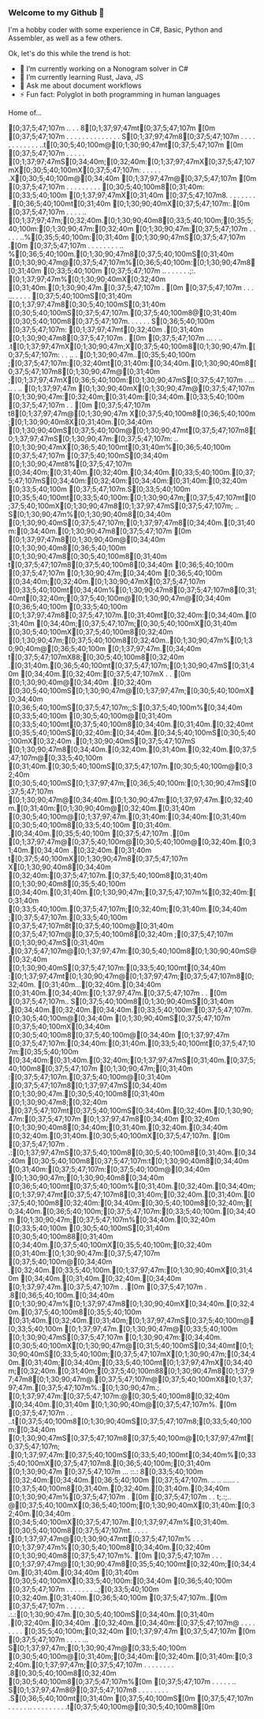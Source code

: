 ### Welcome to my Github 👋

I'm a hobby coder with some experience in C#, Basic, Python and Assembler, as well as a few others.

Ok, let's do this while the trend is hot:

- 🔭 I’m currently working on a Nonogram solver in C#
- 🌱 I’m currently learning Rust, Java, JS
- 💬 Ask me about document workflows
- ⚡ Fun fact: Polyglot in both programming in human languages

Home of...

[0;37;5;47;107m                                      ..  .                                . 8[0;1;37;97;47mt[0;37;5;47;107m [0m
[0;37;5;47;107m  .  . .  .  . .  .  . .  .  . .  . . S[0;1;37;97;47m8[0;37;5;47;107m  . .  .  . .  .  . .  .  . .  .  ..t[0;30;5;40;100m@[0;1;30;90;47mt[0;37;5;47;107m [0m
[0;37;5;47;107m   .       .       .       .       . [0;1;37;97;47mS[0;34;40m;[0;32;40m:[0;1;37;97;47mX[0;37;5;47;107mX[0;30;5;40;100mX[0;37;5;47;107m: .   .      .       .       . .X[0;30;5;40;100m@[0;34;40m [0;1;37;97;47m@[0;37;5;47;107m [0m
[0;37;5;47;107m     .  .    .  .    .  .    .  . .  [0;30;5;40;100m8[0;31;40m: [0;33;5;40;100m [0;1;37;97;47mX[0;31;40m [0;37;5;47;107m8.  .    . .    . .    .  .   . [0;36;5;40;100mt[0;31;40m [0;1;30;90;40mX[0;37;5;47;107m:.[0m
[0;37;5;47;107m .       .       .       .       .. [0;1;37;97;47m;[0;32;40m.[0;1;30;90;40m8[0;33;5;40;100m;[0;35;5;40;100m:[0;1;30;90;47m:[0;32;40m [0;1;30;90;47m:[0;37;5;47;107m .    .      .     .    .  ..%[0;35;5;40;100m:[0;31;40m  [0;1;30;90;47mS[0;37;5;47;107m .[0m
[0;37;5;47;107m   .  .    .  . .  .  .    .  .. %[0;36;5;40;100m.[0;1;30;90;47m8[0;37;5;40;100mS[0;31;40m [0;1;30;90;47m@[0;37;5;47;107m%[0;36;5;40;100m:[0;1;30;90;47m8[0;31;40m [0;33;5;40;100m [0;37;5;47;107m .. .    .  .   .    . .;:. [0;1;37;97;47m%[0;1;30;90;40mX[0;32;40m [0;31;40m.[0;1;30;90;47m.[0;37;5;47;107m . [0m
[0;37;5;47;107m  .    .  . ...     .   .   .  . [0;37;5;40;100mS[0;31;40m [0;1;37;97;47m8[0;30;5;40;100mS[0;31;40m [0;30;5;40;100mS[0;37;5;47;107m.[0;37;5;40;100m8@[0;31;40m [0;30;5;40;100m8[0;37;5;47;107m. .   .       .   .  . S[0;36;5;40;100m [0;37;5;47;107m: [0;1;37;97;47mt[0;32;40m .[0;31;40m [0;1;30;90;47m8[0;37;5;47;107m .  [0m
[0;37;5;47;107m  ... . .. .t[0;1;37;97;47mX[0;1;30;90;47m;X[0;37;5;40;100m8[0;1;30;90;47m.[0;37;5;47;107m: .  . ..  . [0;1;30;90;47m..[0;35;5;40;100m ;[0;37;5;47;107m:[0;32;40mt[0;31;40m:[0;34;40m.[0;1;30;90;40m8[0;37;5;47;107m8[0;1;30;90;47m@[0;31;40m ;[0;1;37;97;47mX[0;36;5;40;100m:[0;1;30;90;47mS[0;37;5;47;107m . ... .. .     .. [0;1;37;97;47m [0;1;30;90;40mX[0;1;30;90;47m@[0;37;5;47;107m [0;1;30;90;47m:[0;32;40m;[0;31;40m:[0;34;40m.[0;33;5;40;100m [0;37;5;47;107m . . [0m
[0;37;5;47;107m t8[0;1;37;97;47m@[0;1;30;90;47m X[0;37;5;40;100m8[0;36;5;40;100m  ;[0;1;30;90;40m8X[0;31;40m.[0;34;40m [0;1;30;90;40mS[0;37;5;40;100m@[0;1;30;90;47mt[0;37;5;47;107m8[0;1;37;97;47mS[0;1;30;90;47m:[0;37;5;47;107m: .. [0;1;30;90;47mX[0;36;5;40;100mt[0;31;40m%[0;36;5;40;100m [0;37;5;47;107m [0;37;5;40;100mS[0;34;40m [0;1;30;90;47mt8%[0;37;5;47;107m [0;34;40m;[0;31;40m.[0;32;40m.[0;34;40m.[0;33;5;40;100m.[0;37;5;47;107mS[0;34;40m:[0;32;40m:[0;34;40m:[0;31;40m:[0;32;40m [0;33;5;40;100m [0;37;5;47;107m.S[0;33;5;40;100m [0;35;5;40;100mt[0;33;5;40;100m:[0;1;30;90;47m;[0;37;5;47;107mt[0;37;5;40;100mX[0;1;30;90;47m8[0;1;37;97;47mS[0;37;5;47;107m; .. S[0;1;30;90;47m%[0;1;30;90;40m8[0;34;40m [0;1;30;90;40mS[0;37;5;47;107m;[0;1;37;97;47m8[0;34;40m.[0;31;40m:[0;34;40m.[0;1;30;90;47m8[0;37;5;47;107m      [0m
[0;1;37;97;47m8[0;1;30;90;40m@[0;34;40m  [0;1;30;90;40m8[0;36;5;40;100m [0;1;30;90;47m8[0;30;5;40;100m8[0;31;40m t[0;37;5;47;107m8[0;37;5;40;100m8[0;34;40m [0;36;5;40;100m [0;37;5;47;107m [0;1;30;90;47m;[0;34;40m [0;36;5;40;100m [0;34;40m;[0;32;40m.[0;1;30;90;47mX[0;37;5;47;107m [0;33;5;40;100mt[0;34;40m%[0;1;30;90;47m8[0;37;5;47;107m8[0;31;40mt[0;32;40m;[0;37;5;40;100m@[0;1;30;90;47m@[0;34;40m  [0;36;5;40;100m [0;33;5;40;100m [0;1;37;97;47m8[0;37;5;47;107m.[0;31;40mt[0;32;40m:[0;34;40m.[0;31;40m [0;34;40m;[0;37;5;47;107m;[0;30;5;40;100mX[0;31;40m [0;30;5;40;100mX[0;37;5;40;100m8[0;32;40m  [0;1;30;90;47m;[0;37;5;40;100m8[0;32;40m..[0;1;30;90;47m%[0;1;30;90;40m@[0;36;5;40;100m [0;1;37;97;47m.[0;34;40m  t[0;37;5;47;107mX88;[0;30;5;40;100m8[0;32;40m .[0;31;40m.[0;36;5;40;100mt[0;37;5;47;107m;[0;1;30;90;47mS[0;31;40m [0;34;40m.[0;32;40m:[0;37;5;47;107mX . .  [0m
[0;1;30;90;40m@[0;34;40m .[0;32;40m [0;30;5;40;100mS[0;1;30;90;47m@[0;1;37;97;47m;[0;30;5;40;100mX[0;34;40m [0;36;5;40;100mS[0;37;5;47;107m;;S:[0;37;5;40;100m%[0;34;40m  [0;33;5;40;100m [0;30;5;40;100m@[0;31;40m [0;33;5;40;100mt[0;37;5;40;100m8[0;34;40m.[0;31;40m.[0;32;40mt[0;35;5;40;100mS[0;32;40m:[0;34;40m.[0;34;5;40;100mS[0;30;5;40;100mX[0;32;40m  .[0;1;30;90;40mS[0;37;5;47;107mS [0;1;30;90;47m8[0;34;40m.[0;32;40m.[0;31;40m.[0;32;40m.[0;37;5;47;107m@[0;33;5;40;100m [0;31;40m.[0;30;5;40;100mS[0;37;5;47;107m.[0;30;5;40;100m@[0;32;40m [0;30;5;40;100mS[0;1;37;97;47m;[0;36;5;40;100m:[0;1;30;90;47mS[0;37;5;47;107m [0;1;30;90;47m@[0;34;40m.[0;1;30;90;47m:[0;1;37;97;47m.[0;32;40m.[0;31;40m:[0;1;30;90;40m@[0;32;40m.[0;31;40m [0;30;5;40;100m@[0;1;37;97;47m.[0;31;40m:[0;34;40m:[0;31;40m [0;30;5;40;100m8[0;33;5;40;100m [0;31;40m. .[0;34;40m.[0;35;5;40;100m [0;37;5;47;107m     .[0m
[0;1;37;97;47m@[0;37;5;40;100m@[0;30;5;40;100m@[0;32;40m.[0;31;40m.[0;34;40m .[0;32;40m.[0;31;40m t[0;37;5;40;100mX[0;1;30;90;47m8[0;37;5;47;107m X[0;1;30;90;40m8[0;34;40m [0;32;40m:[0;37;5;47;107m.[0;37;5;40;100m8[0;31;40m [0;1;30;90;40m8[0;35;5;40;100m [0;34;40m.[0;31;40m.[0;1;30;90;47m;[0;37;5;47;107m%[0;32;40m:[0;31;40m [0;33;5;40;100m.[0;37;5;47;107m;[0;32;40m;[0;31;40m.[0;34;40m ;[0;37;5;47;107m.[0;33;5;40;100m [0;37;5;47;107m8t[0;37;5;40;100m@[0;31;40m  [0;37;5;47;107m@[0;37;5;40;100m8[0;32;40m ;[0;37;5;47;107m [0;1;30;90;47mS[0;31;40m .[0;37;5;47;107m@[0;1;37;97;47m:[0;30;5;40;100m8[0;1;30;90;40mS@[0;32;40m [0;1;30;90;40mS[0;37;5;47;107m:[0;33;5;40;100mt[0;34;40m :[0;1;37;97;47mt[0;1;30;90;47m@[0;1;37;97;47m;[0;37;5;47;107m8[0;32;40m. [0;31;40m...[0;32;40m.[0;34;40m  [0;31;40m.[0;34;40m:[0;1;37;97;47m.[0;37;5;47;107m . . [0m
[0;37;5;47;107m.. S[0;37;5;40;100m8[0;1;30;90;40mS[0;31;40m .[0;34;40m.[0;32;40m.[0;34;40m.[0;33;5;40;100m:[0;37;5;47;107m. [0;30;5;40;100m@[0;34;40m [0;1;30;90;40mS[0;37;5;47;107m [0;37;5;40;100mX[0;34;40m [0;30;5;40;100m8[0;37;5;40;100m@[0;34;40m  [0;1;37;97;47m [0;37;5;47;107m:[0;34;40m:[0;31;40m.[0;33;5;40;100mt[0;37;5;47;107m:[0;35;5;40;100m [0;34;40m:[0;31;40m.[0;32;40m;[0;1;37;97;47mS[0;31;40m.[0;37;5;40;100m8[0;37;5;47;107m [0;1;30;90;47m;[0;31;40m :[0;37;5;47;107m.[0;37;5;40;100m@[0;31;40m .[0;37;5;47;107m8[0;1;37;97;47mS[0;34;40m  [0;1;30;90;47m.[0;30;5;40;100m8[0;31;40m [0;1;30;90;47m8;[0;32;40m .[0;37;5;47;107mt[0;37;5;40;100mS[0;34;40m.[0;32;40m.[0;1;30;90;47m:[0;37;5;47;107m  [0;1;37;97;47m8[0;34;40m [0;32;40m  [0;1;30;90;40m8[0;34;40m;[0;31;40m.[0;32;40m.[0;34;40m [0;32;40m.[0;31;40m.[0;30;5;40;100mX[0;37;5;47;107m.    [0m
[0;37;5;47;107m  . .:[0;1;37;97;47mS[0;37;5;40;100m8[0;30;5;40;100m8[0;31;40m.[0;34;40m [0;30;5;40;100m8[0;37;5;47;107m:t[0;1;30;90;40m8[0;34;40m [0;31;40m:[0;37;5;47;107m:[0;37;5;40;100m@[0;34;40m :[0;1;30;90;47m;[0;1;30;90;40m8[0;34;40m [0;36;5;40;100mt[0;37;5;40;100m%[0;31;40m.[0;32;40m.[0;34;40m;[0;1;37;97;47mt[0;37;5;47;107m8[0;31;40m;[0;32;40m.[0;31;40m.[0;37;5;40;100m8[0;32;40m:[0;34;40m:[0;30;5;40;100m8[0;32;40m;[0;34;40m.[0;36;5;40;100m;[0;37;5;47;107m:[0;33;5;40;100m.[0;34;40m  [0;1;30;90;47m;[0;37;5;47;107m%[0;34;40m.[0;32;40m [0;33;5;40;100m [0;30;5;40;100mS[0;31;40m [0;30;5;40;100m88[0;31;40m [0;34;40m.[0;37;5;40;100mX[0;35;5;40;100m;[0;32;40m  [0;31;40m:[0;1;30;90;47m:[0;37;5;47;107m [0;37;5;40;100m@[0;34;40m .[0;32;40m.[0;33;5;40;100m.[0;1;37;97;47m:[0;1;30;90;40mX[0;31;40m [0;34;40m.[0;31;40m.[0;32;40m.[0;34;40m [0;1;37;97;47m.[0;37;5;47;107m . .[0m
[0;37;5;47;107m      . .8[0;36;5;40;100m.[0;34;40m [0;1;30;90;47m%[0;1;37;97;47m8[0;1;30;90;40mX[0;34;40m.[0;32;40m.[0;37;5;40;100m8[0;35;5;40;100m [0;31;40m.[0;32;40m.[0;31;40m;[0;1;37;97;47mS[0;37;5;40;100m@[0;33;5;40;100m [0;1;37;97;47m.[0;1;30;90;47m@[0;33;5;40;100m  [0;1;30;90;47mS[0;37;5;47;107m [0;1;30;90;47m:[0;34;40m. [0;30;5;40;100mX[0;1;30;90;47m@[0;31;5;40;100mS[0;34;40mt[0;1;30;90;40mS[0;33;5;40;100m;[0;37;5;47;107mX[0;1;30;90;47m;[0;34;40m.[0;31;40m;[0;34;40m;[0;33;5;40;100mt[0;1;37;97;47mX[0;34;40m;[0;32;40m.[0;31;40m;[0;37;5;40;100m88[0;1;30;90;47m8[0;1;37;97;47m8[0;1;30;90;47m@.[0;37;5;47;107m@[0;37;5;40;100mX8[0;1;37;97;47m.[0;37;5;47;107m%.:[0;1;30;90;47m.;. [0;1;37;97;47m:[0;37;5;47;107m:@[0;30;5;40;100m8[0;32;40m .[0;34;40m.[0;31;40m [0;1;30;90;40m@[0;37;5;47;107m%.  [0m
[0;37;5;47;107m . .    ..t[0;37;5;40;100m8[0;1;30;90;40mS[0;37;5;47;107m8;[0;33;5;40;100m:[0;34;40m [0;1;30;90;47mS[0;37;5;47;107m8[0;37;5;40;100m@[0;1;37;97;47mt[0;37;5;47;107m;  .[0;1;37;97;47m:[0;37;5;40;100mS[0;33;5;40;100mt[0;34;40m%[0;33;5;40;100mX[0;37;5;47;107m8.[0;36;5;40;100m;[0;31;40m  [0;1;30;90;47m [0;37;5;47;107m ...  ::.: 8[0;33;5;40;100m [0;32;40m:[0;34;40m.[0;36;5;40;100m [0;37;5;47;107m.  ..  .. ...... . [0;37;5;40;100m8[0;31;40m.[0;32;40m.[0;31;40m.[0;34;40m [0;1;30;90;47m%[0;37;5;47;107m . [0m
[0;37;5;47;107m     .    . t;.:;.. @[0;37;5;40;100mX[0;36;5;40;100m;[0;1;30;90;40mX[0;31;40m:[0;32;40m.[0;34;40m  . [0;34;5;40;100mX[0;37;5;47;107m.[0;1;37;97;47m%[0;31;40m. [0;30;5;40;100m8[0;37;5;47;107mt. . .  .  . t[0;1;37;97;47m@[0;1;30;90;47mtt[0;37;5;47;107m% .            . . [0;1;37;97;47m%[0;30;5;40;100m8[0;34;40m.[0;32;40m [0;1;30;90;40m8[0;37;5;47;107m%. [0m
[0;37;5;47;107m  .    .        .    [0;1;37;97;47m@[0;1;30;90;47m8[0;35;5;40;100mt[0;32;40m;[0;34;40m.[0;31;40m.[0;34;40m  [0;31;40m  [0;30;5;40;100mX[0;33;5;40;100m:[0;34;40m   [0;36;5;40;100m [0;37;5;47;107m           . .  .   .  .   .  .   ..;[0;33;5;40;100m [0;32;40m.[0;31;40m.[0;36;5;40;100m [0;37;5;47;107m..[0m
[0;37;5;47;107m    .    . . .     . .:.:[0;1;30;90;47m.[0;30;5;40;100mS[0;34;40m.[0;31;40m   .[0;32;40m.[0;34;40m .[0;32;40m.[0;34;40m:[0;37;5;47;107m@ . .  . .    .   .      .      .     [0;35;5;40;100m;[0;32;40m  [0;1;37;97;47m [0;37;5;47;107m [0m
[0;37;5;47;107m  .   .        .  .    ... S[0;1;37;97;47m;[0;1;30;90;47m@[0;33;5;40;100m [0;30;5;40;100m@[0;31;40m;[0;34;40m:[0;32;40m.[0;31;40m:[0;32;40m.[0;1;37;97;47m;[0;37;5;47;107m .   .    .    .    . .   . .       .8[0;30;5;40;100m8[0;32;40m [0;30;5;40;100m8[0;37;5;47;107m%[0m
[0;37;5;47;107m    .   .  .    .    .     ..    S[0;1;37;97;47m8@[0;37;5;47;107m8  .      .   .     .     .     .  . . .S[0;36;5;40;100mt[0;31;40m [0;37;5;40;100mS[0m
[0;37;5;47;107m  .          .     .   .        . .. .   .  .      .  .   .      .    .     .t[0;37;5;40;100m@[0;30;5;40;100m8[0m

